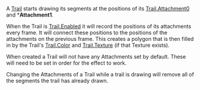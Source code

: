 A [Trail](https://developer.roblox.com/en-us/api-reference/class/Trail) starts drawing its segments at the positions of its [Trail.Attachment0](https://developer.roblox.com/en-us/api-reference/property/Trail/Attachment0) and \***Attachment1**.

When the Trail is [Trail.Enabled](https://developer.roblox.com/en-us/api-reference/property/Trail/Enabled) it will record the positions of its attachments every frame. It will connect these positions to the positions of the attachments on the previous frame. This creates a polygon that is then filled in by the Trail's [Trail.Color](https://developer.roblox.com/en-us/api-reference/property/Trail/Color) and [Trail.Texture](https://developer.roblox.com/en-us/api-reference/property/Trail/Texture) (if that Texture exists).

When created a Trail will not have any Attachments set by default. These will need to be set in order for the effect to work.

Changing the Attachments of a Trail while a trail is drawing will remove all of the segments the trail has already drawn.